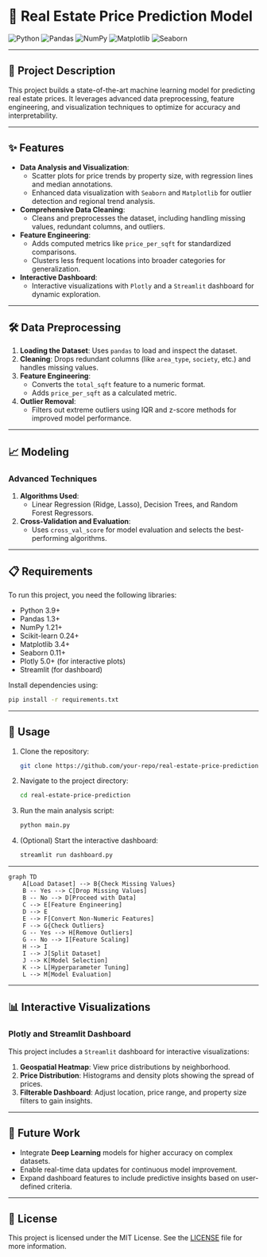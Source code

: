 

# 🏡 Real Estate Price Prediction Model

![Python](https://img.shields.io/badge/Python-3.9%2B-blue?style=for-the-badge&logo=python&logoColor=white)
![Pandas](https://img.shields.io/badge/Pandas-1.3%2B-green?style=for-the-badge&logo=pandas&logoColor=white)
![NumPy](https://img.shields.io/badge/NumPy-1.21%2B-orange?style=for-the-badge&logo=numpy&logoColor=white)
![Matplotlib](https://img.shields.io/badge/Matplotlib-3.4%2B-red?style=for-the-badge&logo=python&logoColor=white)
![Seaborn](https://img.shields.io/badge/Seaborn-0.11%2B-blueviolet?style=for-the-badge&logo=python&logoColor=white)

---

## 📄 Project Description
This project builds a state-of-the-art machine learning model for predicting real estate prices. It leverages advanced data preprocessing, feature engineering, and visualization techniques to optimize for accuracy and interpretability.

---

## ✨ Features
- **Data Analysis and Visualization**:
  - Scatter plots for price trends by property size, with regression lines and median annotations.
  - Enhanced data visualization with `Seaborn` and `Matplotlib` for outlier detection and regional trend analysis.
- **Comprehensive Data Cleaning**:
  - Cleans and preprocesses the dataset, including handling missing values, redundant columns, and outliers.
- **Feature Engineering**:
  - Adds computed metrics like `price_per_sqft` for standardized comparisons.
  - Clusters less frequent locations into broader categories for generalization.
- **Interactive Dashboard**:
  - Interactive visualizations with `Plotly` and a `Streamlit` dashboard for dynamic exploration.

---

## 🛠️ Data Preprocessing
1. **Loading the Dataset**: Uses `pandas` to load and inspect the dataset.
2. **Cleaning**: Drops redundant columns (like `area_type`, `society`, etc.) and handles missing values.
3. **Feature Engineering**:
   - Converts the `total_sqft` feature to a numeric format.
   - Adds `price_per_sqft` as a calculated metric.
4. **Outlier Removal**:
   - Filters out extreme outliers using IQR and z-score methods for improved model performance.

---

## 📈 Modeling
### Advanced Techniques
1. **Algorithms Used**:
   - Linear Regression (Ridge, Lasso), Decision Trees, and Random Forest Regressors.
2. **Cross-Validation and Evaluation**:
   - Uses `cross_val_score` for model evaluation and selects the best-performing algorithms.
   
---

## 📋 Requirements
To run this project, you need the following libraries:
- Python 3.9+
- Pandas 1.3+
- NumPy 1.21+
- Scikit-learn 0.24+
- Matplotlib 3.4+
- Seaborn 0.11+
- Plotly 5.0+ (for interactive plots)
- Streamlit (for dashboard)

Install dependencies using:
```bash
pip install -r requirements.txt
```

---

## 🚀 Usage
1. Clone the repository:
   ```bash
   git clone https://github.com/your-repo/real-estate-price-prediction.git
2. Navigate to the project directory:
   ```bash
   cd real-estate-price-prediction
   ```
3. Run the main analysis script:
   ```bash
   python main.py
   ```
4. (Optional) Start the interactive dashboard:
   ```bash
   streamlit run dashboard.py
   ```

---

```mermaid
graph TD
    A[Load Dataset] --> B{Check Missing Values}
    B -- Yes --> C[Drop Missing Values]
    B -- No --> D[Proceed with Data]
    C --> E[Feature Engineering]
    D --> E
    E --> F[Convert Non-Numeric Features]
    F --> G{Check Outliers}
    G -- Yes --> H[Remove Outliers]
    G -- No --> I[Feature Scaling]
    H --> I
    I --> J[Split Dataset]
    J --> K[Model Selection]
    K --> L[Hyperparameter Tuning]
    L --> M[Model Evaluation]
```

---

## 📊 Interactive Visualizations
### Plotly and Streamlit Dashboard
This project includes a `Streamlit` dashboard for interactive visualizations:
1. **Geospatial Heatmap**: View price distributions by neighborhood.
2. **Price Distribution**: Histograms and density plots showing the spread of prices.
3. **Filterable Dashboard**: Adjust location, price range, and property size filters to gain insights.

---

## 🚧 Future Work
- Integrate **Deep Learning** models for higher accuracy on complex datasets.
- Enable real-time data updates for continuous model improvement.
- Expand dashboard features to include predictive insights based on user-defined criteria.

---

## 📝 License
This project is licensed under the MIT License. See the [LICENSE](LICENSE) file for more information.


